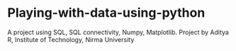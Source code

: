 # Playing-with-data-using-python
 A project using SQL, SQL connectivity, Numpy, Matplotlib. 
 Project by Aditya R,
 Institute of Technology, Nirma University

